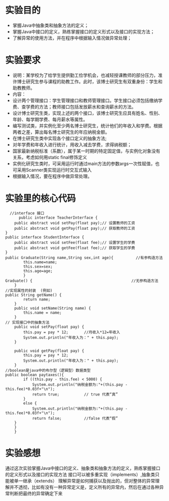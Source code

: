 # 实验目的
- 掌握Java中抽象类和抽象方法的定义；
- 掌握Java中接口的定义，熟练掌握接口的定义形式以及接口的实现方法；
- 了解异常的使用方法，并在程序中根据输入情况做异常处理；


# 实验要求
- 说明：某学校为了给学生提供勤工俭学机会，也减轻授课教师的部分压力，准许博士研究生参与课程的助教工作。此时，该博士研究生有双重身份：学生和助教教师。
- 内容：
- 设计两个管理接口：学生管理接口和教师管理接口。学生接口必须包括缴纳学费、查学费的方法；教师接口包括发放薪水和查询薪水的方法。
- 设计博士研究生类，实现上述的两个接口，该博士研究生应具有姓名、性别、年龄、每学期学费、每月薪水等属性。
- 编写测试类，并实例化至少两名博士研究生，统计他们的年收入和学费。根据两者之差，算出每名博士研究生的年应纳税金额。
- 在博士研究生类中实现各个接口定义的抽象方法;
- 对年学费和年收入进行统计，用收入减去学费，求得纳税额；
- 国家最新纳税标准（系数），属于某一时期的特定固定值，与实例化对象没有关系，考虑如何用static final修饰定义
- 实例化研究生类时，可采用运行时通过main方法的参数args一次性赋值，也可采用Scanner类实现运行时交互式输入
- 根据输入情况，要在程序中做异常处理。


# 实验里的核心代码
      //interface 接口
	      public interface TeacherInterface {
		public abstract void setPay(float pay);// 设置教师的工资
		public abstract void getPay(float pay);// 获取教师的工资
	}
	public interface StudentInterface {
		public abstract void setFee(float fee);// 设置学生的学费
		public abstract void getFee(float fee);// 获取学生的学费
	}
	public Graduate(String name,String sex,int age){          //有参构造方法
			this.name=name;
			this.sex=sex;
			this.age=age;
			}
    Graduate() {                                            //无参构造方法
		}
    //实现属性的封装  (例如)
	public String getName() {
			return name;
		}
		public void setName(String name) {
			this.name = name;
		}
    // 实现接口中的抽象方法
		public void setPay(float pay) {
			this.pay = pay * 12;       //月收入*12=年收入
			System.out.println("年收入为：" + this.pay);
		}
		
		public void getPay(float pay) {
			this.pay = pay * 12;
			System.out.println("年收入为：" + this.pay);
		}
    //boolean是java中的布尔型（逻辑型）数据类型
	public boolean paytaxes(){    
			if ((this.pay - this.fee) < 5000) {
				System.out.println("纳税金额为:"+(this.pay -this.fee)*0.03f+"\n");
				return true;           // true 代表“真”
			}
			else {
				System.out.println("纳税金额为:"+(this.pay -this.fee)*0.03f+"\n");
			    return false;          //false 代表“假”
		} 
		}
		}


#  实验感想
通过这次实验掌握Java中接口的定义、抽象类和抽象方法的定义，熟练掌握接口的定义形式以及接口的实现方法
接口可以被多重实现（implements）,抽象类只能被单一继承（extends）
理解异常是如何捕获以及抛出的，但对整体的异常理解并不透彻，比如有没有一种异常定义是，定义所有的异常内，然后在通过各种异常判断把最终的异常确定下来
